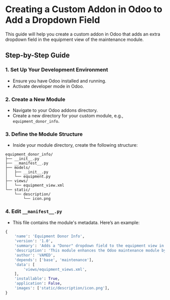 # Creating a Custom Addon in Odoo to Add a Dropdown Field

This guide will help you create a custom addon in Odoo that adds an extra dropdown field in the equipment view of the maintenance module.

## Step-by-Step Guide

### 1. Set Up Your Development Environment
- Ensure you have Odoo installed and running.
- Activate developer mode in Odoo.

### 2. Create a New Module
- Navigate to your Odoo addons directory.
- Create a new directory for your custom module, e.g., `equipment_donor_info`.

### 3. Define the Module Structure
- Inside your module directory, create the following structure:
```
equipment_donor_info/
├── __init__.py
├── __manifest__.py
├── models/
│   ├── __init__.py
│   └── equipment.py
├── views/
│   └── equipment_view.xml
└── static/
    └── description/
        └── icon.png
```


### 4. Edit `__manifest__.py`
- This file contains the module's metadata. Here’s an example:
```python
{
    'name': 'Equipment Donor Info',
    'version': '1.0',
    'summary': 'Adds a "Donor" dropdown field to the equipment view in the maintenance module',
    'description': 'This module enhances the Odoo maintenance module by adding a "Donor" dropdown field to the equipment view. This new field allows users to specify the organization that donated each piece of equipment.',
    'author': 'VAMED',
    'depends': ['base', 'maintenance'],
    'data': [
        'views/equipment_views.xml',
    ],
    'installable': True,
    'application': False,
    'images': ['static/description/icon.png'],
}
```


